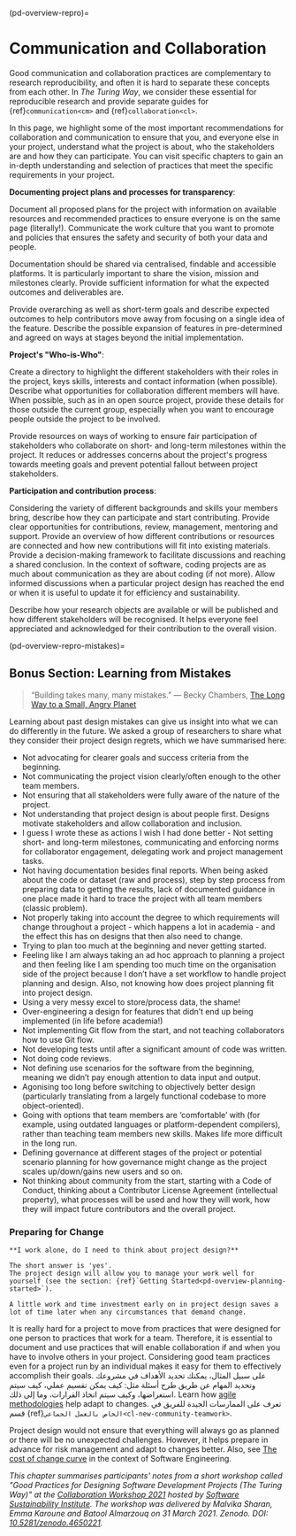 (pd-overview-repro)=
# Communication and Collaboration

Good communication and collaboration practices are complementary to research reproducibility, and often it is hard to separate these concepts from each other. In _The Turing Way_, we consider these essential for reproducible research and provide separate guides for {ref}`communication<cm>` and {ref}`collaboration<cl>`.

In this page, we highlight some of the most important recommendations for collaboration and communication to ensure that you, and everyone else in your project, understand what the project is about, who the stakeholders are and how they can participate. You can visit specific chapters to gain an in-depth understanding and selection of practices that meet the specific requirements in your project.

**Documenting project plans and processes for transparency**:

Document all proposed plans for the project with information on available resources and recommended practices to ensure everyone is on the same page (literally!). Communicate the work culture that you want to promote and policies that ensures the safety and security of both your data and people.

Documentation should be shared via centralised, findable and accessible platforms. It is particularly important to share the vision, mission and milestones clearly. Provide sufficient information for what the expected outcomes and deliverables are.

Provide overarching as well as short-term goals and describe expected outcomes to help contributors move away from focusing on a single idea of the feature. Describe the possible expansion of features in pre-determined and agreed on ways at stages beyond the initial implementation.

**Project's "Who-is-Who"**:

Create a directory to highlight the different stakeholders with their roles in the project, keys skills, interests and contact information (when possible). Describe what opportunities for collaboration different members will have. When possible, such as in an open source project, provide these details for those outside the current group, especially when you want to encourage people outside the project to be involved.

Provide resources on ways of working to ensure fair participation of stakeholders who collaborate on short- and long-term milestones within the project. It reduces or addresses concerns about the project's progress towards meeting goals and prevent potential fallout between project stakeholders.

**Participation and contribution process**:

Considering the variety of different backgrounds and skills your members bring, describe how they can participate and start contributing. Provide clear opportunities for contributions, review, management, mentoring and support. Provide an overview of how different contributions or resources are connected and how new contributions will fit into existing materials. Provide a decision-making framework to facilitate discussions and reaching a shared conclusion. In the context of software, coding projects are as much about communication as they are about coding (if not more). Allow informed discussions when a particular project design has reached the end or when it is useful to update it for efficiency and sustainability.

Describe how your research objects are available or will be published and how different stakeholders will be recognised. It helps everyone feel appreciated and acknowledged for their contribution to the overall vision.


<!--
(pd-overview-repro-turingway)=
## _The Turing Way_ Chapter for Communication and Collaboration

We recommend reading the following chapters to understand effective communication and collaboration for project design.

### Basic Requirements
- {ref}`<>`
- {ref}`<>`
- {ref}`<>`

### Advanced Requirements
- {ref}`<>`
- {ref}`<>`
-->

(pd-overview-repro-mistakes)=
## Bonus Section: Learning from Mistakes

> “Building takes many, many mistakes.” ― Becky Chambers, [The Long Way to a Small, Angry Planet](https://www.goodreads.com/work/quotes/42270825)

Learning about past design mistakes can give us insight into what we can do differently in the future. We asked a group of researchers to share what they consider their project design regrets, which we have summarised here:

- Not advocating for clearer goals and success criteria from the beginning.
- Not communicating the project vision clearly/often enough to the other team members.
- Not ensuring that all stakeholders were fully aware of the nature of the project.
- Not understanding that project design is about people first. Designs motivate stakeholders and allow collaboration and inclusion.
- I guess I wrote these as actions I wish I had done better - Not setting short- and long-term milestones, communicating and enforcing norms for collaborator engagement, delegating work and project management tasks.
- Not having documentation besides final reports. When being asked about the code or dataset (raw and process), step by step process from preparing data to getting the results, lack of documented guidance in one place made it hard to trace the project with all team members (classic problem).
- Not properly taking into account the degree to which requirements will change throughout a project - which happens a lot in academia - and the effect this has on designs that then also need to change.
- Trying to plan too much at the beginning and never getting started.
- Feeling like I am always taking an ad hoc approach to planning a project and then feeling like I am spending too much time on the organisation side of the project because I don’t have a set workflow to handle project planning and design. Also, not knowing how does project planning fit into project design.
- Using a very messy excel to store/process data, the shame!
- Over-engineering a design for features that didn’t end up being implemented (in life before academia!)
- Not implementing Git flow from the start, and not teaching collaborators how to use Git flow.
- Not developing tests until after a significant amount of code was written.
- Not doing code reviews.
- Not defining use scenarios for the software from the beginning, meaning we didn’t pay enough attention to data input and output.
- Agonising too long before switching to objectively better design (particularly translating from a largely functional codebase to more object-oriented).
- Going with options that team members are ‘comfortable’ with (for example, using outdated languages or platform-dependent compilers), rather than teaching team members new skills. Makes life more difficult in the long run.
- Defining governance at different stages of the project or potential scenario planning for how governance might change as the project scales up/down/gains new users and so on.
- Not thinking about community from the start, starting with a Code of Conduct, thinking about a Contributor License Agreement (intellectual property), what processes will be used and how they will work, how they will impact future contributors and the overall project.

### Preparing for Change

```{note}
**I work alone, do I need to think about project design?**

The short answer is 'yes'.
The project design will allow you to manage your work well for yourself (see the section: {ref}`Getting Started<pd-overview-planning-started>`).

A little work and time investment early on in project design saves a lot of time later when any circumstances that demand change.
```

It is really hard for a project to move from practices that were designed for one person to practices that work for a team. Therefore, it is essential to document and use practices that will enable collaboration if and when you have to involve others in your project. Considering good team practices even for a project run by an individual makes it easy for them to effectively accomplish their goals. على سبيل المثال، يمكنك تحديد الأهداف في مشروعك وتحديد المهام عن طريق طرح أسئلة مثل: كيف يمكن تقسيم عملي، كيف سيتم استعراضها، وكيف سيتم اتخاذ القرارات، وما إلى ذلك. Learn how [agile methodologies](http://www.agilenutshell.com/) help adapt to changes. تعرف على الممارسات الجيدة للفريق في قسم {ref}`الخاص بالعمل الجماعي<cl-new-community-teamwork>`.

Project design would not ensure that everything will always go as planned or there will be no unexpected challenges. However, it helps prepare in advance for risk management and adapt to changes better. Also, see [The cost of change curve](http://www.agilemodeling.com/essays/costOfChange.htm) in the context of Software Engineering.

_This chapter summarises participants' notes from a short workshop called "Good Practices for Designing Software Development Projects (The Turing Way)" at the [Collaboration Workshop 2021](https://www.software.ac.uk/cw21)  hosted by [Software Sustainability Institute](https://www.software.ac.uk). The workshop was delivered by Malvika Sharan, Emma Karoune and Batool Almarzouq on 31 March 2021. Zenodo. DOI: [10.5281/zenodo.4650221](https://doi.org/10.5281/zenodo.4650221)._
